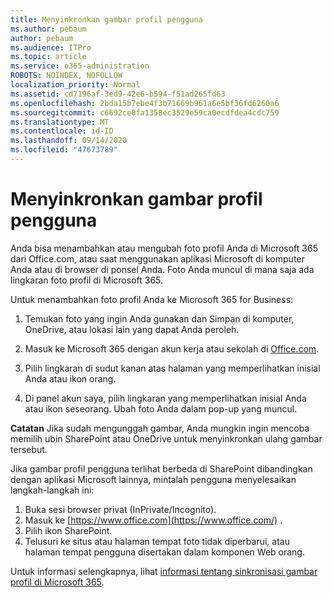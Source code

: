 ```yaml
---
title: Menyinkronkan gambar profil pengguna
ms.author: pebaum
author: pebaum
ms.audience: ITPro
ms.topic: article
ms.service: o365-administration
ROBOTS: NOINDEX, NOFOLLOW
localization_priority: Normal
ms.assetid: cd7196af-3ed9-42e6-b594-f51ad265fd63
ms.openlocfilehash: 2bda15b7ebe4f3b71669b961a6e5bf36fd6260a6
ms.sourcegitcommit: c6692ce0fa1358ec3529e59ca0ecdfdea4cdc759
ms.translationtype: MT
ms.contentlocale: id-ID
ms.lasthandoff: 09/14/2020
ms.locfileid: "47673789"
---
```

# <a name="sync-a-users-profile-picture"></a>Menyinkronkan gambar profil pengguna

Anda bisa menambahkan atau mengubah foto profil Anda di Microsoft 365 dari Office.com, atau saat menggunakan aplikasi Microsoft di komputer Anda atau di browser di ponsel Anda. Foto Anda muncul di mana saja ada lingkaran foto profil di Microsoft 365.

Untuk menambahkan foto profil Anda ke Microsoft 365 for Business:

1. Temukan foto yang ingin Anda gunakan dan Simpan di komputer, OneDrive, atau lokasi lain yang dapat Anda peroleh.

2. Masuk ke Microsoft 365 dengan akun kerja atau sekolah di [Office.com](https://www.office.com).

3. Pilih lingkaran di sudut kanan atas halaman yang memperlihatkan inisial Anda atau ikon orang.

4. Di panel akun saya, pilih lingkaran yang memperlihatkan inisial Anda atau ikon seseorang. Ubah foto Anda dalam pop-up yang muncul.

**Catatan** Jika sudah mengunggah gambar, Anda mungkin ingin mencoba memilih ubin SharePoint atau OneDrive untuk menyinkronkan ulang gambar tersebut.

Jika gambar profil pengguna terlihat berbeda di SharePoint dibandingkan dengan aplikasi Microsoft lainnya, mintalah pengguna menyelesaikan langkah-langkah ini:

1. Buka sesi browser privat (InPrivate/Incognito).
2. Masuk ke [https://www.office.com](https://www.office.com/) .
3. Pilih ikon SharePoint.
4. Telusuri ke situs atau halaman tempat foto tidak diperbarui, atau halaman tempat pengguna disertakan dalam komponen Web orang.

Untuk informasi selengkapnya, lihat [informasi tentang sinkronisasi gambar profil di Microsoft 365](https://support.office.com/article/information-about-profile-picture-synchronization-in-office-365-20594d76-d054-4af4-a660-401133e3d48a).

